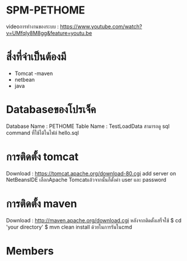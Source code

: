 # SPM-PETHOME
videoการทำงานของระบบ : https://www.youtube.com/watch?v=UMfqly8M8gg&feature=youtu.be

# สิ่งที่จำเป็นต้องมี 
- Tomcat
-maven
- netbean 
- java
 # Databaseของโปรเจ็ค
Database Name : PETHOME
Table Name : TestLoadData
สามารถดู sql command ที่ใช้ได้ในไฟล์ hello.sql

# การติดตั้ง tomcat
Download : https://tomcat.apache.org/download-80.cgi add server on NetBeansIDE 
เลือกApache Tomcatแล้วจากนั้นก็ตั้งค่า user และ password

# การติดตั้ง maven
Download : http://maven.apache.org/download.cgi
หลังจากติดตั้งเสร็จใช้
$ cd 'your directory'
$ mvn clean install
ด้วยในการรันในcmd

# Members
